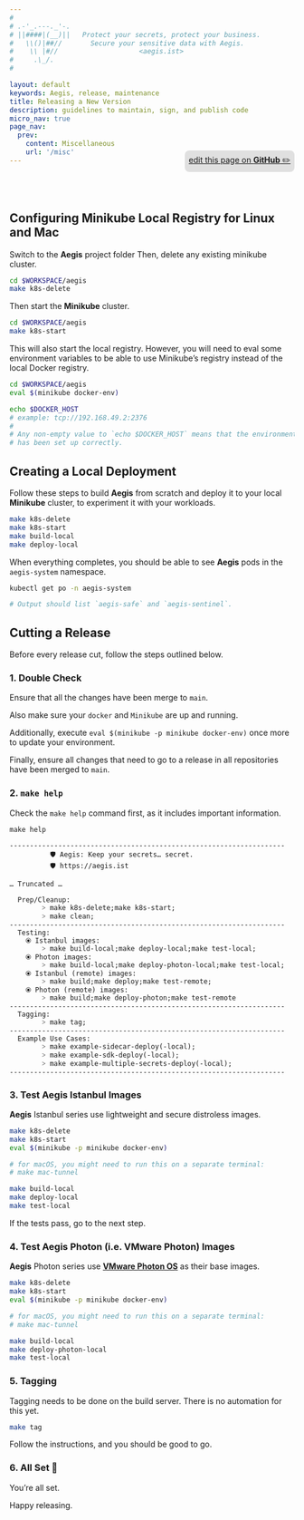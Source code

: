 ```yaml
---
#
# .-'_.---._'-.
# ||####|(__)||   Protect your secrets, protect your business.
#   \\()|##//       Secure your sensitive data with Aegis.
#    \\ |#//                    <aegis.ist>
#     .\_/.
#

layout: default
keywords: Aegis, release, maintenance
title: Releasing a New Version
description: guidelines to maintain, sign, and publish code
micro_nav: true
page_nav:
  prev:
    content: Miscellaneous
    url: '/misc'
---
```


<p style="text-align:right;position:relative;top:-40px;"
><a href="https://github.com/ShieldWorks/aegis-web/blob/main/release.md"
style="border-bottom: none;background:#e0e0e0;padding:0.5em;display:inline-block;
border-radius:8px;">
edit this page on <strong>GitHub</strong> ✏️</a></p>

## Configuring Minikube Local Registry for Linux and Mac

Switch to the **Aegis** project folder
Then, delete any existing minikube cluster.

```bash
cd $WORKSPACE/aegis
make k8s-delete
```

Then start the **Minikube** cluster.

```bash 
cd $WORKSPACE/aegis
make k8s-start
```

This will also start the local registry. However, you will need to 
eval some environment variables to be able to use Minikube’s registry instead
of the local Docker registry.

```bash 
cd $WORKSPACE/aegis
eval $(minikube docker-env)

echo $DOCKER_HOST
# example: tcp://192.168.49.2:2376
#
# Any non-empty value to `echo $DOCKER_HOST` means that the environment
# has been set up correctly.
```

## Creating a Local Deployment

Follow these steps to build **Aegis** from scratch and deploy it to your
local **Minikube** cluster, to experiment it with your workloads.

```bash
make k8s-delete
make k8s-start
make build-local
make deploy-local
```

When everything completes, you should be able to see **Aegis** pods in
the `aegis-system` namespace.

```bash
kubectl get po -n aegis-system

# Output should list `aegis-safe` and `aegis-sentinel`.
```

## Cutting a Release

Before every release cut, follow the steps outlined below.

### 1. Double Check

Ensure that all the changes have been merge to `main`.

Also make sure your `docker` and `Minikube` are up and running.

Additionally, execute `eval $(minikube -p minikube docker-env)` once more to 
update your environment.

Finally, ensure all changes that need to go to a release in all
repositories have been merged to `main`.

### 2. `make help`

Check the `make help` command first, as it includes important information.

``` 
make help

--------------------------------------------------------------------
          🛡️ Aegis: Keep your secrets… secret.
          🛡️ https://aegis.ist

… Truncated …

  Prep/Cleanup:
        ˃ make k8s-delete;make k8s-start;
        ˃ make clean;
--------------------------------------------------------------------
  Testing:
    ⦿ Istanbul images:
        ˃ make build-local;make deploy-local;make test-local;
    ⦿ Photon images:
        ˃ make build-local;make deploy-photon-local;make test-local;
    ⦿ Istanbul (remote) images:
        ˃ make build;make deploy;make test-remote;
    ⦿ Photon (remote) images:
        ˃ make build;make deploy-photon;make test-remote
--------------------------------------------------------------------
  Tagging:
        ˃ make tag;
--------------------------------------------------------------------
  Example Use Cases:
        ˃ make example-sidecar-deploy(-local);
        ˃ make example-sdk-deploy(-local);
        ˃ make example-multiple-secrets-deploy(-local);
--------------------------------------------------------------------
```

### 3. Test Aegis Istanbul Images

**Aegis** Istanbul series use lightweight and secure distroless images.

```bash 
make k8s-delete
make k8s-start
eval $(minikube -p minikube docker-env)

# for macOS, you might need to run this on a separate terminal:
# make mac-tunnel

make build-local
make deploy-local
make test-local
```

If the tests pass, go to the next step.

### 4. Test Aegis Photon (i.e. VMware Photon) Images

**Aegis** Photon series use [**VMware Photon OS**][photon] as their base images.

[photon]: https://vmware.github.io/photon/

```bash 
make k8s-delete
make k8s-start
eval $(minikube -p minikube docker-env)

# for macOS, you might need to run this on a separate terminal:
# make mac-tunnel

make build-local
make deploy-photon-local
make test-local
```

### 5. Tagging

Tagging needs to be done on the build server.
There is no automation for this yet.

```bash 
make tag
```

Follow the instructions, and you should be good to go.

### 6. All Set 🎉

You’re all set.

Happy releasing.
